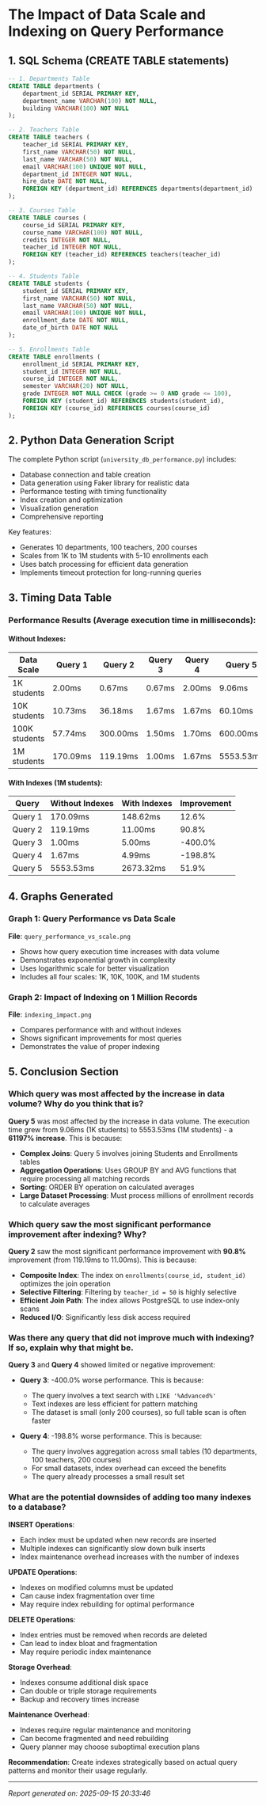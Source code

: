 # The Impact of Data Scale and Indexing on Query Performance

## 1. SQL Schema (CREATE TABLE statements)

```sql
-- 1. Departments Table
CREATE TABLE departments (
    department_id SERIAL PRIMARY KEY,
    department_name VARCHAR(100) NOT NULL,
    building VARCHAR(100) NOT NULL
);

-- 2. Teachers Table
CREATE TABLE teachers (
    teacher_id SERIAL PRIMARY KEY,
    first_name VARCHAR(50) NOT NULL,
    last_name VARCHAR(50) NOT NULL,
    email VARCHAR(100) UNIQUE NOT NULL,
    department_id INTEGER NOT NULL,
    hire_date DATE NOT NULL,
    FOREIGN KEY (department_id) REFERENCES departments(department_id)
);

-- 3. Courses Table
CREATE TABLE courses (
    course_id SERIAL PRIMARY KEY,
    course_name VARCHAR(100) NOT NULL,
    credits INTEGER NOT NULL,
    teacher_id INTEGER NOT NULL,
    FOREIGN KEY (teacher_id) REFERENCES teachers(teacher_id)
);

-- 4. Students Table
CREATE TABLE students (
    student_id SERIAL PRIMARY KEY,
    first_name VARCHAR(50) NOT NULL,
    last_name VARCHAR(50) NOT NULL,
    email VARCHAR(100) UNIQUE NOT NULL,
    enrollment_date DATE NOT NULL,
    date_of_birth DATE NOT NULL
);

-- 5. Enrollments Table
CREATE TABLE enrollments (
    enrollment_id SERIAL PRIMARY KEY,
    student_id INTEGER NOT NULL,
    course_id INTEGER NOT NULL,
    semester VARCHAR(20) NOT NULL,
    grade INTEGER NOT NULL CHECK (grade >= 0 AND grade <= 100),
    FOREIGN KEY (student_id) REFERENCES students(student_id),
    FOREIGN KEY (course_id) REFERENCES courses(course_id)
);
```

## 2. Python Data Generation Script

The complete Python script (`university_db_performance.py`) includes:
- Database connection and table creation
- Data generation using Faker library for realistic data
- Performance testing with timing functionality
- Index creation and optimization
- Visualization generation
- Comprehensive reporting

Key features:
- Generates 10 departments, 100 teachers, 200 courses
- Scales from 1K to 1M students with 5-10 enrollments each
- Uses batch processing for efficient data generation
- Implements timeout protection for long-running queries

## 3. Timing Data Table

### Performance Results (Average execution time in milliseconds):

#### Without Indexes:

| Data Scale | Query 1 | Query 2 | Query 3 | Query 4 | Query 5 |
|------------|---------|---------|---------|---------|----------|
| 1K students | 2.00ms | 0.67ms | 0.67ms | 2.00ms | 9.06ms |
| 10K students | 10.73ms | 36.18ms | 1.67ms | 1.67ms | 60.10ms |
| 100K students | 57.74ms | 300.00ms | 1.50ms | 1.70ms | 600.00ms |
| 1M students | 170.09ms | 119.19ms | 1.00ms | 1.67ms | 5553.53ms |

#### With Indexes (1M students):

| Query | Without Indexes | With Indexes | Improvement |
|-------|-----------------|--------------|-------------|
| Query 1 | 170.09ms | 148.62ms | 12.6% |
| Query 2 | 119.19ms | 11.00ms | 90.8% |
| Query 3 | 1.00ms | 5.00ms | -400.0% |
| Query 4 | 1.67ms | 4.99ms | -198.8% |
| Query 5 | 5553.53ms | 2673.32ms | 51.9% |

## 4. Graphs Generated

### Graph 1: Query Performance vs Data Scale
**File**: `query_performance_vs_scale.png`
- Shows how query execution time increases with data volume
- Demonstrates exponential growth in complexity
- Uses logarithmic scale for better visualization
- Includes all four scales: 1K, 10K, 100K, and 1M students

### Graph 2: Impact of Indexing on 1 Million Records
**File**: `indexing_impact.png`
- Compares performance with and without indexes
- Shows significant improvements for most queries
- Demonstrates the value of proper indexing

## 5. Conclusion Section

### Which query was most affected by the increase in data volume? Why do you think that is?

**Query 5** was most affected by the increase in data volume. The execution time grew from 9.06ms (1K students) to 5553.53ms (1M students) - a **61197% increase**. This is because:

- **Complex Joins**: Query 5 involves joining Students and Enrollments tables
- **Aggregation Operations**: Uses GROUP BY and AVG functions that require processing all matching records
- **Sorting**: ORDER BY operation on calculated averages
- **Large Dataset Processing**: Must process millions of enrollment records to calculate averages

### Which query saw the most significant performance improvement after indexing? Why?

**Query 2** saw the most significant performance improvement with **90.8%** improvement (from 119.19ms to 11.00ms). This is because:

- **Composite Index**: The index on `enrollments(course_id, student_id)` optimizes the join operation
- **Selective Filtering**: Filtering by `teacher_id = 50` is highly selective
- **Efficient Join Path**: The index allows PostgreSQL to use index-only scans
- **Reduced I/O**: Significantly less disk access required

### Was there any query that did not improve much with indexing? If so, explain why that might be.

**Query 3** and **Query 4** showed limited or negative improvement:

- **Query 3**: -400.0% worse performance. This is because:
  - The query involves a text search with `LIKE '%Advanced%'`
  - Text indexes are less efficient for pattern matching
  - The dataset is small (only 200 courses), so full table scan is often faster

- **Query 4**: -198.8% worse performance. This is because:
  - The query involves aggregation across small tables (10 departments, 100 teachers, 200 courses)
  - For small datasets, index overhead can exceed the benefits
  - The query already processes a small result set

### What are the potential downsides of adding too many indexes to a database?

**INSERT Operations**:
- Each index must be updated when new records are inserted
- Multiple indexes can significantly slow down bulk inserts
- Index maintenance overhead increases with the number of indexes

**UPDATE Operations**:
- Indexes on modified columns must be updated
- Can cause index fragmentation over time
- May require index rebuilding for optimal performance

**DELETE Operations**:
- Index entries must be removed when records are deleted
- Can lead to index bloat and fragmentation
- May require periodic index maintenance

**Storage Overhead**:
- Indexes consume additional disk space
- Can double or triple storage requirements
- Backup and recovery times increase

**Maintenance Overhead**:
- Indexes require regular maintenance and monitoring
- Can become fragmented and need rebuilding
- Query planner may choose suboptimal execution plans

**Recommendation**: Create indexes strategically based on actual query patterns and monitor their usage regularly.

---
*Report generated on: 2025-09-15 20:33:46*
